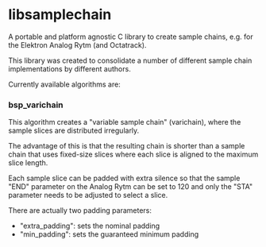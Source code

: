 # libsamplechain

A portable and platform agnostic C library to create sample chains, e.g. for the Elektron Analog Rytm (and Octatrack).

This library was created to consolidate a number of different sample chain implementations by different authors.

Currently available algorithms are:

### bsp_varichain

This algorithm creates a "variable sample chain" (varichain), where the sample slices are distributed irregularly.

The advantage of this is that the resulting chain is shorter than a sample chain that uses fixed-size slices where each slice is aligned to the maximum slice length.

Each sample slice can be padded with extra silence so that the sample "END" parameter on the Analog Rytm can be set to 120 and only the "STA" parameter needs to be adjusted to select a slice.

There are actually two padding parameters:
* "extra_padding": sets the nominal padding
* "min_padding": sets the guaranteed minimum padding
